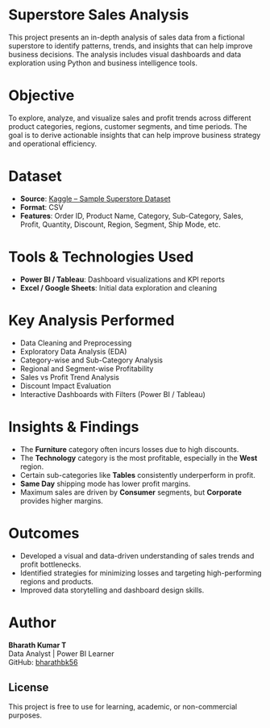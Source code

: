 # Superstore Sales Analysis

This project presents an in-depth analysis of sales data from a fictional superstore to identify patterns, trends, and insights that can help improve business decisions. The analysis includes visual dashboards and data exploration using Python and business intelligence tools.

# Objective

To explore, analyze, and visualize sales and profit trends across different product categories, regions, customer segments, and time periods. The goal is to derive actionable insights that can help improve business strategy and operational efficiency.


# Dataset

- **Source**: [Kaggle – Sample Superstore Dataset](https://www.kaggle.com/datasets/vivek468/superstore-dataset-final/data)
- **Format**: CSV
- **Features**: Order ID, Product Name, Category, Sub-Category, Sales, Profit, Quantity, Discount, Region, Segment, Ship Mode, etc.

# Tools & Technologies Used

- **Power BI / Tableau**: Dashboard visualizations and KPI reports
- **Excel / Google Sheets**: Initial data exploration and cleaning

# Key Analysis Performed

- Data Cleaning and Preprocessing
- Exploratory Data Analysis (EDA)
- Category-wise and Sub-Category Analysis
- Regional and Segment-wise Profitability
- Sales vs Profit Trend Analysis
- Discount Impact Evaluation
- Interactive Dashboards with Filters (Power BI / Tableau)


# Insights & Findings

- The **Furniture** category often incurs losses due to high discounts.
- The **Technology** category is the most profitable, especially in the **West** region.
- Certain sub-categories like **Tables** consistently underperform in profit.
- **Same Day** shipping mode has lower profit margins.
- Maximum sales are driven by **Consumer** segments, but **Corporate** provides higher margins.

# Outcomes

- Developed a visual and data-driven understanding of sales trends and profit bottlenecks.
- Identified strategies for minimizing losses and targeting high-performing regions and products.
- Improved data storytelling and dashboard design skills.

# Author

**Bharath Kumar T**  
Data Analyst | Power BI Learner  
GitHub: [bharathbk56](https://github.com/bharathbk56)


## License

This project is free to use for learning, academic, or non-commercial purposes.
